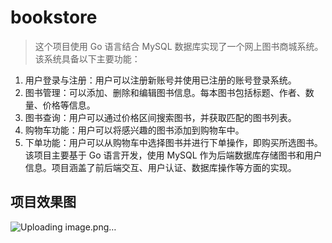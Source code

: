 # bookstore
> 这个项目使用 Go 语言结合 MySQL 数据库实现了一个网上图书商城系统。该系统具备以下主要功能：
1. 用户登录与注册：用户可以注册新账号并使用已注册的账号登录系统。
2. 图书管理：可以添加、删除和编辑图书信息。每本图书包括标题、作者、数量、价格等信息。
3. 图书查询：用户可以通过价格区间搜索图书，并获取匹配的图书列表。
4. 购物车功能：用户可以将感兴趣的图书添加到购物车中。
5. 下单功能：用户可以从购物车中选择图书并进行下单操作，即购买所选图书。
该项目主要基于 Go 语言开发，使用 MySQL 作为后端数据库存储图书和用户信息。项目涵盖了前后端交互、用户认证、数据库操作等方面的实现。
## 项目效果图
![Uploading image.png…]()
